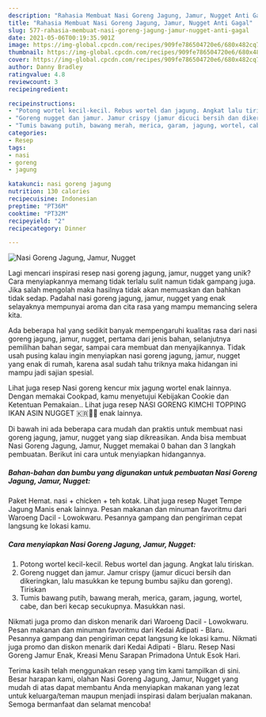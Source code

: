 ```yaml
---
description: "Rahasia Membuat Nasi Goreng Jagung, Jamur, Nugget Anti Gagal"
title: "Rahasia Membuat Nasi Goreng Jagung, Jamur, Nugget Anti Gagal"
slug: 577-rahasia-membuat-nasi-goreng-jagung-jamur-nugget-anti-gagal
date: 2021-05-06T00:19:35.901Z
image: https://img-global.cpcdn.com/recipes/909fe786504720e6/680x482cq70/nasi-goreng-jagung-jamur-nugget-foto-resep-utama.jpg
thumbnail: https://img-global.cpcdn.com/recipes/909fe786504720e6/680x482cq70/nasi-goreng-jagung-jamur-nugget-foto-resep-utama.jpg
cover: https://img-global.cpcdn.com/recipes/909fe786504720e6/680x482cq70/nasi-goreng-jagung-jamur-nugget-foto-resep-utama.jpg
author: Danny Bradley
ratingvalue: 4.8
reviewcount: 3
recipeingredient:

recipeinstructions:
- "Potong wortel kecil-kecil. Rebus wortel dan jagung. Angkat lalu tiriskan."
- "Goreng nugget dan jamur. Jamur crispy (jamur dicuci bersih dan dikeringkan, lalu masukkan ke tepung bumbu sajiku dan goreng). Tiriskan"
- "Tumis bawang putih, bawang merah, merica, garam, jagung, wortel, cabe, dan beri kecap secukupnya. Masukkan nasi."
categories:
- Resep
tags:
- nasi
- goreng
- jagung

katakunci: nasi goreng jagung 
nutrition: 130 calories
recipecuisine: Indonesian
preptime: "PT36M"
cooktime: "PT32M"
recipeyield: "2"
recipecategory: Dinner

---
```



![Nasi Goreng Jagung, Jamur, Nugget](https://img-global.cpcdn.com/recipes/909fe786504720e6/680x482cq70/nasi-goreng-jagung-jamur-nugget-foto-resep-utama.jpg)

Lagi mencari inspirasi resep nasi goreng jagung, jamur, nugget yang unik? Cara menyiapkannya memang tidak terlalu sulit namun tidak gampang juga. Jika salah mengolah maka hasilnya tidak akan memuaskan dan bahkan tidak sedap. Padahal nasi goreng jagung, jamur, nugget yang enak selayaknya mempunyai aroma dan cita rasa yang mampu memancing selera kita.

Ada beberapa hal yang sedikit banyak mempengaruhi kualitas rasa dari nasi goreng jagung, jamur, nugget, pertama dari jenis bahan, selanjutnya pemilihan bahan segar, sampai cara membuat dan menyajikannya. Tidak usah pusing kalau ingin menyiapkan nasi goreng jagung, jamur, nugget yang enak di rumah, karena asal sudah tahu triknya maka hidangan ini mampu jadi sajian spesial.

Lihat juga resep Nasi goreng kencur mix jagung wortel enak lainnya. Dengan memakai Cookpad, kamu menyetujui Kebijakan Cookie dan Ketentuan Pemakaian.. Lihat juga resep NASI GORENG KIMCHI TOPPING IKAN ASIN NUGGET 🇰🇷🍯🌿 enak lainnya.


Di bawah ini ada beberapa cara mudah dan praktis untuk membuat nasi goreng jagung, jamur, nugget yang siap dikreasikan. Anda bisa membuat Nasi Goreng Jagung, Jamur, Nugget memakai 0 bahan dan 3 langkah pembuatan. Berikut ini cara untuk menyiapkan hidangannya.

<!--inarticleads1-->

##### Bahan-bahan dan bumbu yang digunakan untuk pembuatan Nasi Goreng Jagung, Jamur, Nugget:



Paket Hemat. nasi + chicken + teh kotak. Lihat juga resep Nuget Tempe Jagung Manis enak lainnya. Pesan makanan dan minuman favoritmu dari Waroeng Dacil - Lowokwaru. Pesannya gampang dan pengiriman cepat langsung ke lokasi kamu. 

<!--inarticleads2-->

##### Cara menyiapkan Nasi Goreng Jagung, Jamur, Nugget:

1. Potong wortel kecil-kecil. Rebus wortel dan jagung. Angkat lalu tiriskan.
1. Goreng nugget dan jamur. Jamur crispy (jamur dicuci bersih dan dikeringkan, lalu masukkan ke tepung bumbu sajiku dan goreng). Tiriskan
1. Tumis bawang putih, bawang merah, merica, garam, jagung, wortel, cabe, dan beri kecap secukupnya. Masukkan nasi.


Nikmati juga promo dan diskon menarik dari Waroeng Dacil - Lowokwaru. Pesan makanan dan minuman favoritmu dari Kedai Adipati - Blaru. Pesannya gampang dan pengiriman cepat langsung ke lokasi kamu. Nikmati juga promo dan diskon menarik dari Kedai Adipati - Blaru. Resep Nasi Goreng Jamur Enak, Kreasi Menu Sarapan Primadona Untuk Esok Hari. 

Terima kasih telah menggunakan resep yang tim kami tampilkan di sini. Besar harapan kami, olahan Nasi Goreng Jagung, Jamur, Nugget yang mudah di atas dapat membantu Anda menyiapkan makanan yang lezat untuk keluarga/teman maupun menjadi inspirasi dalam berjualan makanan. Semoga bermanfaat dan selamat mencoba!
